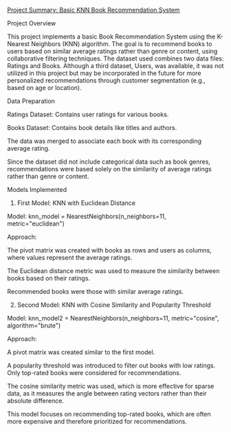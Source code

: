 [Project Summary: Basic KNN Book Recommendation System](https://github.com/slepankovamarta/the-git-rocks/blob/901ac98772a65f8586f77237e4becfda925b7c6d/Domaci%20ukol%20VACLAV.ipynb)

Project Overview

This project implements a basic Book Recommendation System using the K-Nearest Neighbors (KNN) algorithm. The goal is to recommend books to users based on similar average ratings rather than genre or content, using collaborative filtering techniques. The dataset used combines two data files: Ratings and Books. Although a third dataset, Users, was available, it was not utilized in this project but may be incorporated in the future for more personalized recommendations through customer segmentation (e.g., based on age or location).

Data Preparation

Ratings Dataset: Contains user ratings for various books.

Books Dataset: Contains book details like titles and authors.

The data was merged to associate each book with its corresponding average rating.

Since the dataset did not include categorical data such as book genres, recommendations were based solely on the similarity of average ratings rather than genre or content.

Models Implemented

1. First Model: KNN with Euclidean Distance

Model: knn_model = NearestNeighbors(n_neighbors=11, metric="euclidean")

Approach:

The pivot matrix was created with books as rows and users as columns, where values represent the average ratings.

The Euclidean distance metric was used to measure the similarity between books based on their ratings.

Recommended books were those with similar average ratings.

2. Second Model: KNN with Cosine Similarity and Popularity Threshold

Model: knn_model2 = NearestNeighbors(n_neighbors=11, metric="cosine", algorithm="brute")

Approach:

A pivot matrix was created similar to the first model.

A popularity threshold was introduced to filter out books with low ratings. Only top-rated books were considered for recommendations.

The cosine similarity metric was used, which is more effective for sparse data, as it measures the angle between rating vectors rather than their absolute difference.

This model focuses on recommending top-rated books, which are often more expensive and therefore prioritized for recommendations.
